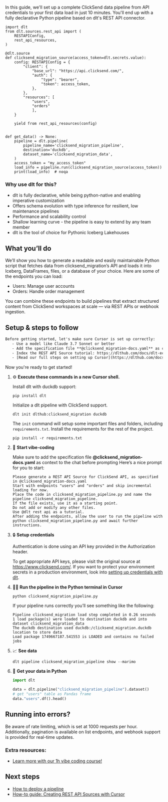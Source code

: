In this guide, we'll set up a complete ClickSend data pipeline from API credentials to your first data load in just 10 minutes. You'll end up with a fully declarative Python pipeline based on dlt's REST API connector.

```python-outcome
import dlt
from dlt.sources.rest_api import (
    RESTAPIConfig,
    rest_api_resources,
)

@dlt.source
def clicksend_migration_source(access_token=dlt.secrets.value):
    config: RESTAPIConfig = {
        "client": {
            "base_url": "https://api.clicksend.com/",
            "auth": {
                "type": "bearer",
                "token": access_token,
            },
        },
        "resources": [
            "users",
            "orders"
            ],
    }

    yield from rest_api_resources(config)


def get_data() -> None:
    pipeline = dlt.pipeline(
        pipeline_name='clicksend_migration_pipeline',
        destination='duckdb',
        dataset_name='clicksend_migration_data', 
    )
    access_token = "my_access_token"
    load_info = pipeline.run(clicksend_migration_source(access_token))
    print(load_info)  # noqa
```

### Why use dlt for this?

- dlt is fully declarative, while being python-native and enabling imperative customization
- Offers schema evolution with type inference for resilient, low maintenance pipelines
- Performance and scalability control
- Shallow learning curve - the pipeline is easy to extend by any team member
- dlt is the tool of choice for Pythonic Iceberg Lakehouses

## What you’ll do

We’ll show you how to generate a readable and easily maintainable Python script that fetches data from clicksend_migration’s API and loads it into Iceberg, DataFrames, files, or a database of your choice. Here are some of the endpoints you can load:

- Users: Manage user accounts
- Orders: Handle order management

You can combine these endpoints to build pipelines that extract structured content from ClickSend workspaces at scale — via REST APIs or webhook ingestion.

## Setup & steps to follow

```default
Before getting started, let's make sure Cursor is set up correctly:
   - Use a model like Claude 3.7 Sonnet or better
   - Add the specification file **@clicksend_migration-docs.yaml** as context
   - Index the REST API Source tutorial: https://dlthub.com/docs/dlt-ecosystem/verified-sources/rest_api/ and add it to context as **@dlt rest api**
   - [Read our full steps on setting up Cursor](https://dlthub.com/docs/dlt-ecosystem/llm-tooling/cursor-restapi#23-configuring-cursor-with-documentation)
```

Now you're ready to get started! 

1. ⚙️ **Execute these commands in a new Cursor shell.**
    
    Install dlt with duckdb support:
    ```shell
    pip install dlt
    ```

    Initialize a dlt pipeline with ClickSend support.
    ```shell
    dlt init dlthub:clicksend_migration duckdb
    ```

    The `init` command will setup some important files and folders, including `requirements.txt`. Install the requirements for the rest of the project.
    ```shell
    pip install -r requirements.txt
    ```
    
2. 🤠 **Start vibe-coding**
    
    Make sure to add the specification file **@clicksend_migration-docs.yaml** as context to the chat before prompting
    Here’s a nice prompt for you to start: 
    
    ```prompt
    Please generate a REST API Source for ClickSend API, as specified in @clicksend_migration-docs.yaml 
    Start with endpoints "users" and "orders" and skip incremental loading for now. 
    Place the code in clicksend_migration_pipeline.py and name the pipeline clicksend_migration_pipeline. 
    If the file exists, use it as a starting point. 
    Do not add or modify any other files. 
    Use @dlt rest api as a tutorial. 
    After adding the endpoints, allow the user to run the pipeline with python clicksend_migration_pipeline.py and await further instructions.
    ```

    
3. 🔒 **Setup credentials** 
    
    Authentication is done using an API key provided in the Authorization header.
    
    To get appropriate API keys, please visit the original source at https://www.clicksend.com/.
    If you want to protect your environment secrets in a production environment, look into [setting up credentials with dlt](https://dlthub.com/docs/walkthroughs/add_credentials).
    
4. 🏃‍♀️ **Run the pipeline in the Python terminal in Cursor**
    
    ```shell
    python clicksend_migration_pipeline.py
    ```
    
    If your pipeline runs correctly you’ll see something like the following:
    
    ```shell
    Pipeline clicksend_migration load step completed in 0.26 seconds
    1 load package(s) were loaded to destination duckdb and into dataset clicksend_migration_data
    The duckdb destination used duckdb:/clicksend_migration.duckdb location to store data
    Load package 1749667187.541553 is LOADED and contains no failed jobs
    ```
    
5. 📈 **See data**
    
    ```shell
    dlt pipeline clicksend_migration_pipeline show --marimo
    ```
    
6. 🐍 **Get your data in Python**
    
    ```python
    import dlt

   data = dlt.pipeline("clicksend_migration_pipeline").dataset()
   # get "users" table as Pandas frame
   data."users".df().head()
    ```

## Running into errors?

Be aware of rate limiting, which is set at 1000 requests per hour. Additionally, pagination is available on list endpoints, and webhook support is provided for real-time updates.

### Extra resources:

- [Learn more with our 1h vibe coding course!](https://www.youtube.com/watch?v=GGid70rnJuM)

## Next steps

- [How to deploy a pipeline](https://dlthub.com/docs/walkthroughs/deploy-a-pipeline)
- [How-to guide: Creating REST API Sources with Cursor](https://dlthub.com/docs/dlt-ecosystem/llm-tooling/cursor-restapi)